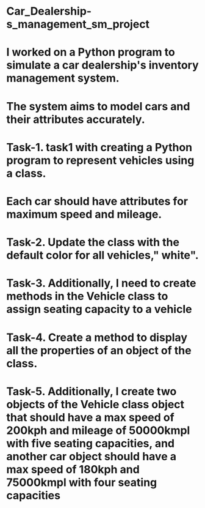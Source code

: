 # Car_Dealership-s_management_sm_project
# I worked on a Python program to simulate a car dealership's inventory management system. 
# The system aims to model cars and their attributes accurately.
# Task-1. task1 with creating a Python program to represent vehicles using a class. 
# Each car should have attributes for maximum speed and mileage.
# Task-2. Update the class with the default color for all vehicles," white".
# Task-3. Additionally, I need to create methods in the Vehicle class to assign seating capacity to a vehicle
#  Task-4. Create a method to display all the properties of an object of the class.
# Task-5. Additionally, I  create two objects of the Vehicle class object that should have a max speed of 200kph and mileage of 50000kmpl with five seating capacities, and another car object should have a max speed of 180kph and 75000kmpl with four seating capacities
